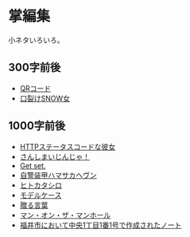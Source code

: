 掌編集
======

小ネタいろいろ。

## 300字前後

* [QRコード](qrcode.md)
* [口裂けSNOW女](kuchisake-snow-onna.md)

## 1000字前後

* [HTTPステータスコードな彼女](http-status-code-lover.md)
* [さんしまいじんじゃ！](sanshimai-jinja.md)
* [Get set.](episodes/get-set.md)
* [自警装甲ハマサカヘヴン](episodes/hamasaka-heaven.md)
* [ヒトカタシロ](episodes/hitokatashiro.md)
* [モデルケース](episodes/modelcase.md)
* [贈る言葉](episodes/okurukotoba.md)
* [マン・オン・ザ・マンホール](episodes/man-on-the-manhole.md)
* [福井市において中央1丁目1番1号で作成されたノート](fukui-shi-chuo-1-1-1.md)
